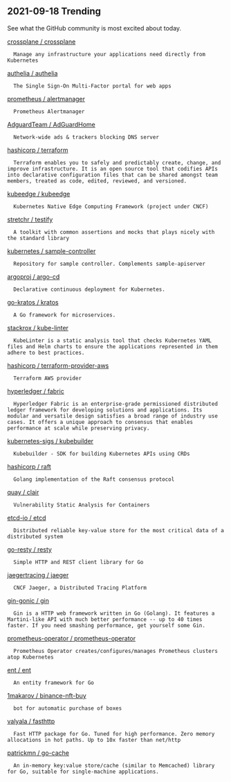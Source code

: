 ## 2021-09-18 Trending 
See what the GitHub community is most excited about today. 

[crossplane / crossplane](https://github.com/crossplane/crossplane) 

      Manage any infrastructure your applications need directly from Kubernetes
     
[authelia / authelia](https://github.com/authelia/authelia) 

      The Single Sign-On Multi-Factor portal for web apps
     
[prometheus / alertmanager](https://github.com/prometheus/alertmanager) 

      Prometheus Alertmanager
     
[AdguardTeam / AdGuardHome](https://github.com/AdguardTeam/AdGuardHome) 

      Network-wide ads & trackers blocking DNS server
     
[hashicorp / terraform](https://github.com/hashicorp/terraform) 

      Terraform enables you to safely and predictably create, change, and improve infrastructure. It is an open source tool that codifies APIs into declarative configuration files that can be shared amongst team members, treated as code, edited, reviewed, and versioned.
     
[kubeedge / kubeedge](https://github.com/kubeedge/kubeedge) 

      Kubernetes Native Edge Computing Framework (project under CNCF)
     
[stretchr / testify](https://github.com/stretchr/testify) 

      A toolkit with common assertions and mocks that plays nicely with the standard library
     
[kubernetes / sample-controller](https://github.com/kubernetes/sample-controller) 

      Repository for sample controller. Complements sample-apiserver
     
[argoproj / argo-cd](https://github.com/argoproj/argo-cd) 

      Declarative continuous deployment for Kubernetes.
     
[go-kratos / kratos](https://github.com/go-kratos/kratos) 

      A Go framework for microservices.
     
[stackrox / kube-linter](https://github.com/stackrox/kube-linter) 

      KubeLinter is a static analysis tool that checks Kubernetes YAML files and Helm charts to ensure the applications represented in them adhere to best practices.
     
[hashicorp / terraform-provider-aws](https://github.com/hashicorp/terraform-provider-aws) 

      Terraform AWS provider
     
[hyperledger / fabric](https://github.com/hyperledger/fabric) 

      Hyperledger Fabric is an enterprise-grade permissioned distributed ledger framework for developing solutions and applications. Its modular and versatile design satisfies a broad range of industry use cases. It offers a unique approach to consensus that enables performance at scale while preserving privacy.
     
[kubernetes-sigs / kubebuilder](https://github.com/kubernetes-sigs/kubebuilder) 

      Kubebuilder - SDK for building Kubernetes APIs using CRDs
     
[hashicorp / raft](https://github.com/hashicorp/raft) 

      Golang implementation of the Raft consensus protocol
     
[quay / clair](https://github.com/quay/clair) 

      Vulnerability Static Analysis for Containers
     
[etcd-io / etcd](https://github.com/etcd-io/etcd) 

      Distributed reliable key-value store for the most critical data of a distributed system
     
[go-resty / resty](https://github.com/go-resty/resty) 

      Simple HTTP and REST client library for Go
     
[jaegertracing / jaeger](https://github.com/jaegertracing/jaeger) 

      CNCF Jaeger, a Distributed Tracing Platform
     
[gin-gonic / gin](https://github.com/gin-gonic/gin) 

      Gin is a HTTP web framework written in Go (Golang). It features a Martini-like API with much better performance -- up to 40 times faster. If you need smashing performance, get yourself some Gin.
     
[prometheus-operator / prometheus-operator](https://github.com/prometheus-operator/prometheus-operator) 

      Prometheus Operator creates/configures/manages Prometheus clusters atop Kubernetes
     
[ent / ent](https://github.com/ent/ent) 

      An entity framework for Go
     
[1makarov / binance-nft-buy](https://github.com/1makarov/binance-nft-buy) 

      bot for automatic purchase of boxes
     
[valyala / fasthttp](https://github.com/valyala/fasthttp) 

      Fast HTTP package for Go. Tuned for high performance. Zero memory allocations in hot paths. Up to 10x faster than net/http
     
[patrickmn / go-cache](https://github.com/patrickmn/go-cache) 

      An in-memory key:value store/cache (similar to Memcached) library for Go, suitable for single-machine applications.
     
